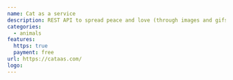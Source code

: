```yaml
---
name: Cat as a service
description: REST API to spread peace and love (through images and gifs) thanks to cats.
categories:
  - animals
features:
  https: true
  payment: free
url: https://cataas.com/
logo:
---
```


